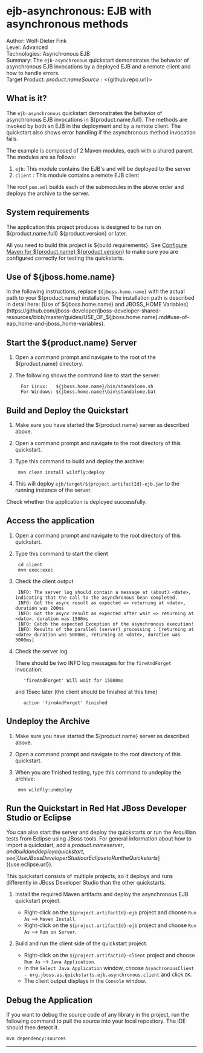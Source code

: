 ejb-asynchronous: EJB with asynchronous methods
======================================================
Author: Wolf-Dieter Fink  
Level: Advanced  
Technologies: Asynchronous EJB  
Summary: The `ejb-asynchronous` quickstart demonstrates the behavior of asynchronous EJB invocations by a deployed EJB and a remote client and how to handle errors.  
Target Product: ${product.name}  
Source: <${github.repo.url}>  

What is it?
-----------

The `ejb-asynchronous` quickstart demonstrates the behavior of asynchronous EJB invocations in ${product.name.full}. The methods are invoked by both an EJB in the deployment and by a remote client. The quickstart also shows error handling if the asynchronous method invocation fails.

The example is composed of 2 Maven modules, each with a shared parent. The modules are as follows:

1. `ejb`: This module contains the EJB's and will be deployed to the server
2. `client` : This module contains a remote EJB client

The root `pom.xml` builds each of the submodules in the above order and deploys the archive to the server.


System requirements
-------------------

The application this project produces is designed to be run on ${product.name.full} ${product.version} or later. 

All you need to build this project is ${build.requirements}. See [Configure Maven for ${product.name} ${product.version}](https://github.com/jboss-developer/jboss-developer-shared-resources/blob/master/guides/CONFIGURE_MAVEN_JBOSS_EAP7.md#configure-maven-to-build-and-deploy-the-quickstarts) to make sure you are configured correctly for testing the quickstarts.


Use of ${jboss.home.name}
---------------

In the following instructions, replace `${jboss.home.name}` with the actual path to your ${product.name} installation. The installation path is described in detail here: [Use of ${jboss.home.name} and JBOSS_HOME Variables](https://github.com/jboss-developer/jboss-developer-shared-resources/blob/master/guides/USE_OF_${jboss.home.name}.md#use-of-eap_home-and-jboss_home-variables).


Start the ${product.name} Server
-------------------------

1. Open a command prompt and navigate to the root of the ${product.name} directory.
2. The following shows the command line to start the server:

         For Linux:   ${jboss.home.name}/bin/standalone.sh
         For Windows: ${jboss.home.name}\bin\standalone.bat


Build and Deploy the Quickstart
-------------------------

1. Make sure you have started the ${product.name} server as described above.
2. Open a command prompt and navigate to the root directory of this quickstart.
3. Type this command to build and deploy the archive:

        mvn clean install wildfly:deploy
4. This will deploy `ejb/target/${project.artifactId}-ejb.jar` to the running instance of the server.
 
Check whether the application is deployed successfully.


Access the application
---------------------

1. Open a command prompt and navigate to the root directory of this quickstart.
2. Type this command to start the client

        cd client
        mvn exec:exec
3. Check the client output

        INFO: The server log should contain a message at (about) <date>, indicating that the call to the asynchronous bean completed.
        INFO: Got the async result as expected => returning at <date>, duration was 200ms
        INFO: Got the async result as expected after wait => returning at <date>, duration was 1500ms
        INFO: Catch the expected Exception of the asynchronous execution!
        INFO: Results of the parallel (server) processing : [returning at <date> duration was 5000ms, returning at <date>, duration was 3000ms]

4. Check the server log. 

    There should be two INFO log messages for the `fireAndForget` invocation:

          'fireAndForget' Will wait for 15000ms

    and 15sec later (the client should be finished at this time)

          action 'fireAndForget' finished

        
Undeploy the Archive
--------------------

1. Make sure you have started the ${product.name} server as described above.
2. Open a command prompt and navigate to the root directory of this quickstart.
3. When you are finished testing, type this command to undeploy the archive:

        mvn wildfly:undeploy


Run the Quickstart in Red Hat JBoss Developer Studio or Eclipse
-------------------------------------
You can also start the server and deploy the quickstarts or run the Arquillian tests from Eclipse using JBoss tools. For general information about how to import a quickstart, add a ${product.name} server, and build and deploy a quickstart, see [Use JBoss Developer Studio or Eclipse to Run the Quickstarts](${use.eclipse.url}). 

This quickstart consists of multiple projects, so it deploys and runs differently in JBoss Developer Studio than the other quickstarts.

1. Install the required Maven artifacts and deploy the asynchronous EJB quickstart project.
   * Right-click on the `${project.artifactId}-ejb` project and choose `Run As` --> `Maven Install`.
   * Right-click on the `${project.artifactId}-ejb` project and choose `Run As` --> `Run on Server`.

2. Build and run the client side of the quickstart project.
   * Right-click on the `${project.artifactId}-client` project and choose `Run As` --> `Java Application`. 
   * In the `Select Java Application` window, choose `AsynchronousClient - org.jboss.as.quickstarts.ejb.asynchronous.client` and click `OK`.
   * The client output displays in the `Console` window.


Debug the Application
------------------------------------

If you want to debug the source code of any library in the project, run the following command to pull the source into your local repository. The IDE should then detect it.

    mvn dependency:sources
   

------------------------------------
